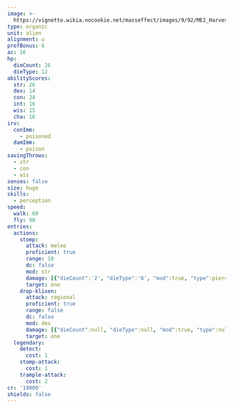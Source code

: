 ```yaml
---
image: >-
  https://vignette.wikia.nocookie.net/masseffect/images/9/92/ME2_Harvester.jpg/revision/latest/scale-to-width-down/200?cb=20100210004033
type: organic
unit: alien
alignment: u
profBonus: 6
ac: 16
hp:
  dieCount: 26
  dieType: 12
abilityScores:
  str: 26
  dex: 14
  con: 24
  int: 16
  wis: 15
  cha: 16
irv:
  conImm:
    - poisoned
  damImm:
    - poison
savingThrows:
  - str
  - con
  - wis
senses: false
size: huge
skills:
  - perception
speed:
  walk: 60
  fly: 90
entries:
  actions:
    stomp:
      attack: melee
      proficient: true
      range: 10
      dc: false
      mod: str
      damage: [{"dieCount":'2', "dieType":'6', "mod":true, "type":piercing}]
      target: one
    drop-klixen:
      attack: regional
      proficient: true
      range: false
      dc: false
      mod: dex
      damage: [{"dieCount":null, "dieType":null, "mod":true, "type":null}]
      target: one
  legendary:
    detect:
      cost: 1
    stomp-attack:
      cost: 1
    trample-attack:
      cost: 2
cr: '19000'
shields: false
---
```

